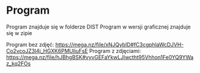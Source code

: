 # Program

Program znajduje się w folderze DIST
Program w wersji graficznej znajduje się w zipie


Program bez zdjęć: 
https://mega.nz/file/xNJQybID#fC3cgphlaWcDJVH-Co2vcoJZ3l4j_HGXK6PMUIiuFsE
Program z zdjęciami:
https://mega.nz/file/hJBhgBSK#vyvGEFaYkwLJIwctht95Vhhon1Fe0YQ9YWaz_kq2FOs
